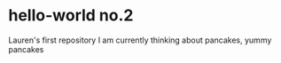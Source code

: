 # hello-world no.2

Lauren's first repository
I am currently thinking about pancakes, yummy pancakes
